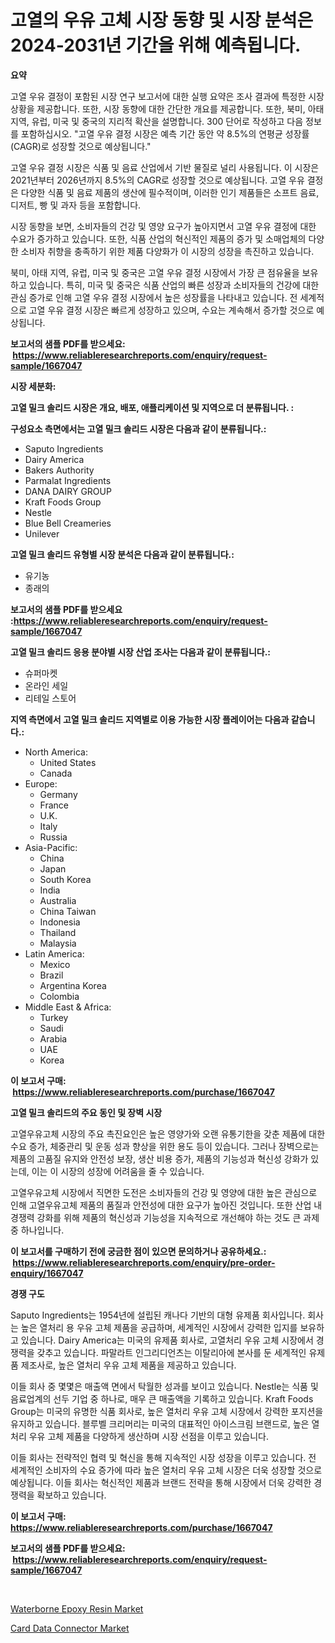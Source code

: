 <p><h1>고열의 우유 고체 시장 동향 및 시장 분석은 2024-2031년 기간을 위해 예측됩니다.</h1></p><p><strong>요약</strong></p>
<p><p>고열 우유 결정이 포함된 시장 연구 보고서에 대한 실행 요약은 조사 결과에 특정한 시장 상황을 제공합니다. 또한, 시장 동향에 대한 간단한 개요를 제공합니다. 또한, 북미, 아태 지역, 유럽, 미국 및 중국의 지리적 확산을 설명합니다. 300 단어로 작성하고 다음 정보를 포함하십시오. "고열 우유 결정 시장은 예측 기간 동안 약 8.5%의 연평균 성장률(CAGR)로 성장할 것으로 예상됩니다."</p><p>고열 우유 결정 시장은 식품 및 음료 산업에서 기반 물질로 널리 사용됩니다. 이 시장은 2021년부터 2026년까지 8.5%의 CAGR로 성장할 것으로 예상됩니다. 고열 우유 결정은 다양한 식품 및 음료 제품의 생산에 필수적이며, 이러한 인기 제품들은 소프트 음료, 디저트, 빵 및 과자 등을 포함합니다.</p><p>시장 동향을 보면, 소비자들의 건강 및 영양 요구가 높아지면서 고열 우유 결정에 대한 수요가 증가하고 있습니다. 또한, 식품 산업의 혁신적인 제품의 증가 및 소매업체의 다양한 소비자 취향을 충족하기 위한 제품 다양화가 이 시장의 성장을 촉진하고 있습니다.</p><p>북미, 아태 지역, 유럽, 미국 및 중국은 고열 우유 결정 시장에서 가장 큰 점유율을 보유하고 있습니다. 특히, 미국 및 중국은 식품 산업의 빠른 성장과 소비자들의 건강에 대한 관심 증가로 인해 고열 우유 결정 시장에서 높은 성장률을 나타내고 있습니다. 전 세계적으로 고열 우유 결정 시장은 빠르게 성장하고 있으며, 수요는 계속해서 증가할 것으로 예상됩니다.</p></p>
<p><strong>보고서의 샘플 PDF를 받으세요: &nbsp;<a href="https://www.reliableresearchreports.com/enquiry/request-sample/1667047">https://www.reliableresearchreports.com/enquiry/request-sample/1667047</a></strong></p>
<p><strong>시장 세분화:</strong></p>
<p><strong> 고열 밀크 솔리드 시장은 개요, 배포, 애플리케이션 및 지역으로 더 분류됩니다. :</strong></p>
<p><strong>구성요소 측면에서는 고열 밀크 솔리드 시장은 다음과 같이 분류됩니다.:</strong></p>
<p><ul><li>Saputo Ingredients</li><li>Dairy America</li><li>Bakers Authority</li><li>Parmalat Ingredients</li><li>DANA DAIRY GROUP</li><li>Kraft Foods Group</li><li>Nestle</li><li>Blue Bell Creameries</li><li>Unilever</li></ul></p>
<p><strong> 고열 밀크 솔리드 유형별 시장 분석은 다음과 같이 분류됩니다.:</strong></p>
<p><ul><li>유기농</li><li>종래의</li></ul></p>
<p><strong>보고서의 샘플 PDF를 받으세요 :<a href="https://www.reliableresearchreports.com/enquiry/request-sample/1667047">https://www.reliableresearchreports.com/enquiry/request-sample/1667047</a></strong></p>
<p><strong> 고열 밀크 솔리드 응용 분야별 시장 산업 조사는 다음과 같이 분류됩니다.:</strong></p>
<p><ul><li>슈퍼마켓</li><li>온라인 세일</li><li>리테일 스토어</li></ul></p>
<p><strong>지역 측면에서 고열 밀크 솔리드 지역별로 이용 가능한 시장 플레이어는 다음과 같습니다.:</strong></p>
<p><ul>
    <li>
        North America:
        <ul>
            <li>United States</li>
            <li>Canada</li>
        </ul>
    </li>
    <li>
        Europe:
        <ul>
            <li>Germany</li>
            <li>France</li>
            <li>U.K.</li>
            <li>Italy</li>
            <li>Russia</li>
        </ul>
    </li>
    <li>
        Asia-Pacific:
        <ul>
            <li>China</li>
            <li>Japan</li>
            <li>South Korea</li>
            <li>India</li>
            <li>Australia</li>
            <li>China Taiwan</li>
            <li>Indonesia</li>
            <li>Thailand</li>
            <li>Malaysia</li>
        </ul>
    </li>
    <li>
        Latin America:
        <ul>
            <li>Mexico</li>
            <li>Brazil</li>
            <li>Argentina Korea</li>
            <li>Colombia</li>
        </ul>
    </li>
    <li>
        Middle East & Africa:
        <ul>
            <li>Turkey</li>
            <li>Saudi</li>
            <li>Arabia</li>
            <li>UAE</li>
            <li>Korea</li>
        </ul>
    </li>
    </ul></p>
<p><strong>이 보고서 구매: &nbsp;<a href="https://www.reliableresearchreports.com/purchase/1667047">https://www.reliableresearchreports.com/purchase/1667047</a></strong></p>
<p><strong>고열 밀크 솔리드의 주요 동인 및 장벽 시장</strong></p>
<p><p>고열우유고체 시장의 주요 촉진요인은 높은 영양가와 오랜 유통기한을 갖춘 제품에 대한 수요 증가, 체중관리 및 운동 성과 향상을 위한 용도 등이 있습니다. 그러나 장벽으로는 제품의 고품질 유지와 안전성 보장, 생산 비용 증가, 제품의 기능성과 혁신성 강화가 있는데, 이는 이 시장의 성장에 어려움을 줄 수 있습니다.</p><p>고열우유고체 시장에서 직면한 도전은 소비자들의 건강 및 영양에 대한 높은 관심으로 인해 고열우유고체 제품의 품질과 안전성에 대한 요구가 높아진 것입니다. 또한 산업 내 경쟁력 강화를 위해 제품의 혁신성과 기능성을 지속적으로 개선해야 하는 것도 큰 과제 중 하나입니다.</p></p>
<p><strong>이 보고서를 구매하기 전에 궁금한 점이 있으면 문의하거나 공유하세요.: &nbsp;<a href="https://www.reliableresearchreports.com/enquiry/pre-order-enquiry/1667047">https://www.reliableresearchreports.com/enquiry/pre-order-enquiry/1667047</a></strong></p>
<p><strong>경쟁 구도</strong></p>
<p><p>Saputo Ingredients는 1954년에 설립된 캐나다 기반의 대형 유제품 회사입니다. 회사는 높은 열처리 용 우유 고체 제품을 공급하며, 세계적인 시장에서 강력한 입지를 보유하고 있습니다. Dairy America는 미국의 유제품 회사로, 고열처리 우유 고체 시장에서 경쟁력을 갖추고 있습니다. 파말라트 인그리디언츠는 이탈리아에 본사를 둔 세계적인 유제품 제조사로, 높은 열처리 우유 고체 제품을 제공하고 있습니다.</p><p>이들 회사 중 몇몇은 매출액 면에서 탁월한 성과를 보이고 있습니다. Nestle는 식품 및 음료업계의 선두 기업 중 하나로, 매우 큰 매출액을 기록하고 있습니다. Kraft Foods Group는 미국의 유명한 식품 회사로, 높은 열처리 우유 고체 시장에서 강력한 포지션을 유지하고 있습니다. 블루벨 크리머리는 미국의 대표적인 아이스크림 브랜드로, 높은 열처리 우유 고체 제품을 다양하게 생산하며 시장 선점을 이루고 있습니다.</p><p>이들 회사는 전략적인 협력 및 혁신을 통해 지속적인 시장 성장을 이루고 있습니다. 전 세계적인 소비자의 수요 증가에 따라 높은 열처리 우유 고체 시장은 더욱 성장할 것으로 예상됩니다. 이들 회사는 혁신적인 제품과 브랜드 전략을 통해 시장에서 더욱 강력한 경쟁력을 확보하고 있습니다.</p></p>
<p><strong>이 보고서 구매: &nbsp; <a href="https://www.reliableresearchreports.com/purchase/1667047">https://www.reliableresearchreports.com/purchase/1667047</a></strong></p>
<p><strong>보고서의 샘플 PDF를 받으세요: &nbsp;<a href="https://www.reliableresearchreports.com/enquiry/request-sample/1667047">https://www.reliableresearchreports.com/enquiry/request-sample/1667047</a></strong><strong></strong></p>
<p>&nbsp;</p>
<p><p><a href="https://meowing-lemming-dd3.notion.site/Waterborne-Epoxy-Resin-Market-Centers-on-Aspects-such-as-Market-Growth-Market-Share-Market-Opportu-bb92b82e2e7b4777a454eb5dc9a8f363">Waterborne Epoxy Resin Market</a></p><p><a href="https://github.com/RichRobinson5/Market-Research-Report-List-4/blob/main/card-data-connector-market.md">Card Data Connector Market</a></p></p>